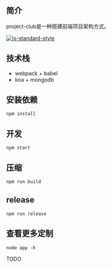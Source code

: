 ## 简介
project-club是一种搭建前端项目架构方式。

[![js-standard-style](https://img.shields.io/badge/code%20style-standard-brightgreen.svg)](http://standardjs.com/)

## 技术栈

- webpack + babel
- koa + mongodb

## 安装依赖
```
npm install
```

## 开发
```
npm start
```

## 压缩
```
npm run build
```

## release
```
npm run release
```

## 查看更多定制
```
node app -h
```

TODO
